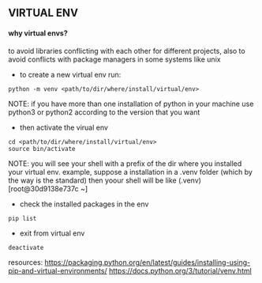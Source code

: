 

## VIRTUAL ENV

#### why virtual envs? 
to avoid libraries conflicting with each other for different projects, also to avoid conflicts with package managers in some systems like unix 

- to create a new virtual env run:

```shell
python -m venv <path/to/dir/where/install/virtual/env>
```

NOTE: if you have more than one installation of python in your machine use python3 or python2 according to the version that you want

- then activate the virual env

```shell
cd <path/to/dir/where/install/virtual/env>
source bin/activate
```

NOTE: you will see your shell with a prefix of the dir where you installed your virtual env. example, suppose a installation in a .venv folder (which by the way is the standard)
then yoour shell will be like (.venv) [root@30d9138e737c ~]

- check the installed packages in the env

```shell
pip list
```

- exit from virtual env

```shell
deactivate
```

resources: 
https://packaging.python.org/en/latest/guides/installing-using-pip-and-virtual-environments/
https://docs.python.org/3/tutorial/venv.html
